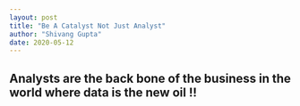 ```yaml
---
layout: post
title: "Be A Catalyst Not Just Analyst"
author: "Shivang Gupta"
date: 2020-05-12
---
```


<!-- Other stuff -->
<main>
  <article>
    <h2>Analysts are the back bone of the business in the world where data is the new oil !!</h2>
    <p>
    </p>
  </article>
</main>

<!-- Personalization of the background Image -->
<style>
    .background{
      background: black url(https://www.biotage.com/uploads/photos/2013_web_banners5.jpg) no-repeat center center; 
</style>

